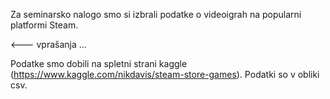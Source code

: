 Za seminarsko nalogo smo si izbrali podatke o videoigrah na popularni platformi Steam. 

<--- vprašanja ...

Podatke smo dobili na spletni strani kaggle (https://www.kaggle.com/nikdavis/steam-store-games). Podatki so v obliki csv.